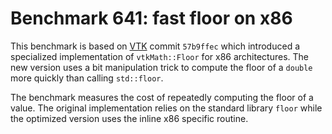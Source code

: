 # Benchmark 641: fast floor on x86

This benchmark is based on [VTK](https://github.com/Kitware/VTK) commit `57b9ffec` which introduced a specialized implementation of `vtkMath::Floor` for x86 architectures. The new version uses a bit manipulation trick to compute the floor of a `double` more quickly than calling `std::floor`.

The benchmark measures the cost of repeatedly computing the floor of a value. The original implementation relies on the standard library `floor` while the optimized version uses the inline x86 specific routine.

